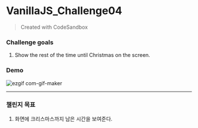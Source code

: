 # VanillaJS_Challenge04
> Created with CodeSandbox



### Challenge goals
1. Show the rest of the time until Christmas on the screen.

### Demo
![ezgif com-gif-maker](https://user-images.githubusercontent.com/39400030/154801767-d90636eb-8b43-4e86-ba39-b7e25648c28b.gif)

---
### 챌린지 목표
1. 화면에 크리스마스까지 남은 시간을 보여준다.
